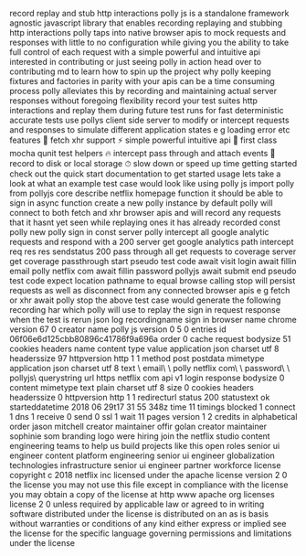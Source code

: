 record replay and stub http interactions polly js is a standalone framework agnostic javascript library that enables recording replaying and stubbing http interactions polly taps into native browser apis to mock requests and responses with little to no configuration while giving you the ability to take full control of each request with a simple powerful and intuitive api interested in contributing or just seeing polly in action head over to contributing md to learn how to spin up the project why polly keeping fixtures and factories in parity with your apis can be a time consuming process polly alleviates this by recording and maintaining actual server responses without foregoing flexibility record your test suites http interactions and replay them during future test runs for fast deterministic accurate tests use pollys client side server to modify or intercept requests and responses to simulate different application states e g loading error etc features 🚀 fetch xhr support ⚡️️ simple powerful intuitive api 💎 first class mocha qunit test helpers 🔥 intercept pass through and attach events 📼 record to disk or local storage ⏱ slow down or speed up time getting started check out the quick start documentation to get started usage lets take a look at what an example test case would look like using polly js import polly from pollyjs core describe netflix homepage function it should be able to sign in async function create a new polly instance by default polly will connect to both fetch and xhr browser apis and will record any requests that it hasnt yet seen while replaying ones it has already recorded const polly new polly sign in const server polly intercept all google analytic requests and respond with a 200 server get google analytics path intercept req res res sendstatus 200 pass through all get requests to coverage server get coverage passthrough start pseudo test code await visit login await fillin email polly netflix com await fillin password pollyjs await submit end pseudo test code expect location pathname to equal browse calling stop will persist requests as well as disconnect from any connected browser apis e g fetch or xhr await polly stop the above test case would generate the following recording har which polly will use to replay the sign in request response when the test is rerun json log recordingname sign in browser name chrome version 67 0 creator name polly js version 0 5 0 entries id 06f06e6d125cbb80896c41786f9a696a order 0 cache request bodysize 51 cookies headers name content type value application json charset utf 8 headerssize 97 httpversion http 1 1 method post postdata mimetype application json charset utf 8 text \ email\ \ polly netflix com\ \ password\ \ pollyjs\ querystring url https netflix com api v1 login response bodysize 0 content mimetype text plain charset utf 8 size 0 cookies headers headerssize 0 httpversion http 1 1 redirecturl status 200 statustext ok starteddatetime 2018 06 29t17 31 55 348z time 11 timings blocked 1 connect 1 dns 1 receive 0 send 0 ssl 1 wait 11 pages version 1 2 credits in alphabetical order jason mitchell creator maintainer offir golan creator maintainer sophinie som branding logo were hiring join the netflix studio content engineering teams to help us build projects like this open roles senior ui engineer content platform engineering senior ui engineer globalization technologies infrastructure senior ui engineer partner workforce license copyright c 2018 netflix inc licensed under the apache license version 2 0 the license you may not use this file except in compliance with the license you may obtain a copy of the license at http www apache org licenses license 2 0 unless required by applicable law or agreed to in writing software distributed under the license is distributed on an as is basis without warranties or conditions of any kind either express or implied see the license for the specific language governing permissions and limitations under the license